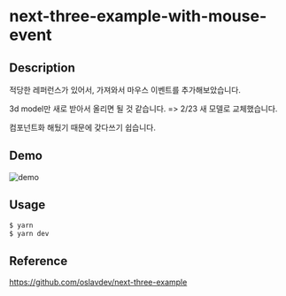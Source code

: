 # next-three-example-with-mouse-event

## Description

적당한 레퍼런스가 있어서, 가져와서 마우스 이벤트를 추가해보았습니다.

3d model만 새로 받아서 올리면 될 것 같습니다. => 2/23 새 모델로 교체했습니다.

컴포넌트화 해뒀기 때문에 갖다쓰기 쉽습니다.

## Demo
![demo](https://user-images.githubusercontent.com/86578246/220892792-8b0c69e9-d244-4112-9ac9-8287ff219bd2.gif)


## Usage
```sh
$ yarn
$ yarn dev
```

## Reference
https://github.com/oslavdev/next-three-example
